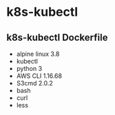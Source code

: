 # k8s-kubectl

## k8s-kubectl Dockerfile

* alpine linux 3.8
* kubectl
* python 3
* AWS CLI 1.16.68
* S3cmd 2.0.2
* bash
* curl
* less
